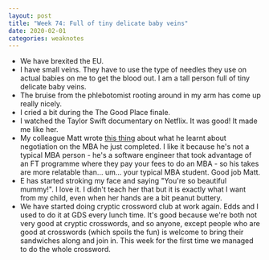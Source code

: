 ```yaml
---
layout: post
title: "Week 74: Full of tiny delicate baby veins"
date: 2020-02-01
categories: weaknotes
---
```


* We have brexited the EU.
* I have small veins. They have to use the type of needles they use on actual babies on me to get the blood out. I am a tall person full of tiny delicate baby veins.
* The bruise from the phlebotomist rooting around in my arm has come up really nicely.
* I cried a bit during the The Good Place finale.
* I watched the Taylor Swift documentary on Netflix. It was good! It made me like her.
* My colleague Matt wrote [this thing](https://mattandre.ws/2020/01/8-tips-for-better-negotiation/) about what he learnt about negotiation on the MBA he just completed. I like it because he's not a typical MBA person - he's a software engineer that took advantage of an FT programme where they pay your fees to do an MBA - so his takes are more relatable than... um... your typical MBA student. Good job Matt.
* E has started stroking my face and saying "You're so beautiful mummy!". I love it. I didn't teach her that but it is exactly what I want from my child, even when her hands are a bit peanut buttery.
* We have started doing cryptic crossword club at work again. Edds and I used to do it at GDS every lunch time. It's good because we're both not very good at cryptic crosswords, and so anyone, except people who are good at crosswords (which spoils the fun) is welcome to bring their sandwiches along and join in. This week for the first time we managed to do the whole crossword.
